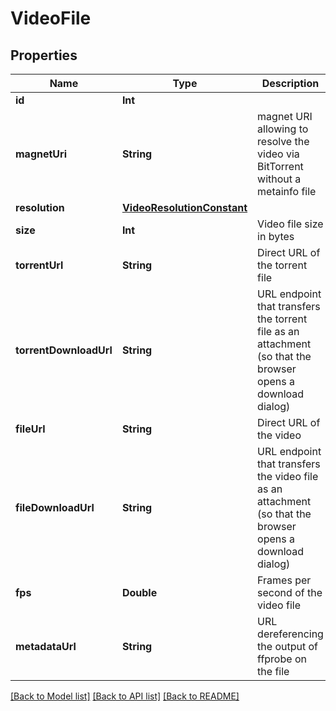 # VideoFile

## Properties
Name | Type | Description | Notes
------------ | ------------- | ------------- | -------------
**id** | **Int** |  | [optional] 
**magnetUri** | **String** | magnet URI allowing to resolve the video via BitTorrent without a metainfo file | [optional] 
**resolution** | [**VideoResolutionConstant**](VideoResolutionConstant.md) |  | [optional] 
**size** | **Int** | Video file size in bytes | [optional] 
**torrentUrl** | **String** | Direct URL of the torrent file | [optional] 
**torrentDownloadUrl** | **String** | URL endpoint that transfers the torrent file as an attachment (so that the browser opens a download dialog) | [optional] 
**fileUrl** | **String** | Direct URL of the video | [optional] 
**fileDownloadUrl** | **String** | URL endpoint that transfers the video file as an attachment (so that the browser opens a download dialog) | [optional] 
**fps** | **Double** | Frames per second of the video file | [optional] 
**metadataUrl** | **String** | URL dereferencing the output of ffprobe on the file | [optional] 

[[Back to Model list]](../README.md#documentation-for-models) [[Back to API list]](../README.md#documentation-for-api-endpoints) [[Back to README]](../README.md)


